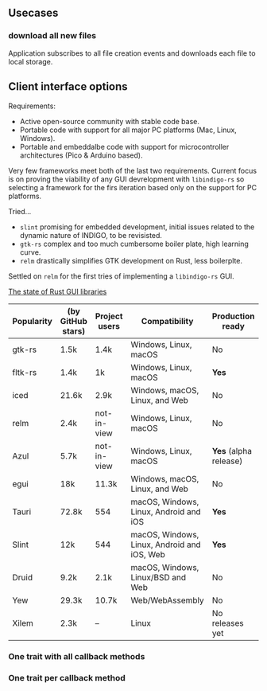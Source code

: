 ## Usecases

### download all new files
Application subscribes to all file creation events and downloads each file to local storage.

## Client interface options
Requirements:
* Active open-source community with stable code base.
* Portable code with support for all major PC platforms (Mac, Linux, Windows).
* Portable and embeddalbe code with support for microcontroller architectures (Pico & Arduino based).

Very few frameworks meet both of the last two requirements. Current focus is on proving the viability of any GUI devrelopment with `libindigo-rs` so selecting a framework for the firs iteration based only on the support for PC platforms.

Tried...

* `slint` promising for embedded development, initial issues related to the dynamic nature of INDIGO, to be revisisted.
* `gtk-rs` complex and too much cumbersome boiler plate, high learning curve.
* `relm` drastically simplifies GTK development on Rust, less boilerplte.

Settled on `relm` for the first tries of implementing a `libindigo-rs` GUI.

[The state of Rust GUI libraries](https://blog.logrocket.com/state-rust-gui-libraries/#comparing-rust-gui-libraries)

| Popularity | (by GitHub stars) | Project users | Compatibility | Production ready |
| ---------- | ----------------- | ------------- | ------------- | ---------------- |
| gtk-rs | 1.5k | 1.4k | Windows, Linux, macOS | No |
| fltk-rs | 1.4k | 1k | Windows, Linux, macOS | **Yes** |
| iced | 21.6k | 2.9k | Windows, macOS, Linux, and Web | No |
| relm | 2.4k | not-in-view | Windows, Linux, macOS | No |
| Azul | 5.7k | not-in-view | Windows, Linux, macOS | **Yes** (alpha release) |
| egui | 18k | 11.3k | Windows, macOS, Linux, and Web | No |
| Tauri | 72.8k | 554 | macOS, Windows, Linux, Android and iOS | **Yes** |
| Slint | 12k | 544 | macOS, Windows, Linux, Android and iOS, Web | **Yes** |
| Druid | 9.2k | 2.1k | macOS, Windows, Linux/BSD and Web | No |
| Yew | 29.3k | 10.7k | Web/WebAssembly | No |
| Xilem | 2.3k|–|Linux | No releases yet |

### One trait with all callback methods

### One trait per callback method